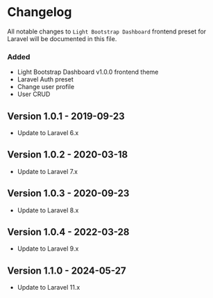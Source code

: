 # Changelog

All notable changes to `Light Bootstrap Dashboard` frontend preset for Laravel will be documented in this file.

### Added
- Light Bootstrap Dashboard v1.0.0 frontend theme
- Laravel Auth preset
- Change user profile
- User CRUD

## Version 1.0.1 - 2019-09-23

- Update to Laravel 6.x

## Version 1.0.2 - 2020-03-18

- Update to Laravel 7.x

## Version 1.0.3 - 2020-09-23

- Update to Laravel 8.x

## Version 1.0.4 - 2022-03-28

- Update to Laravel 9.x

## Version 1.1.0 - 2024-05-27

- Update to Laravel 11.x
